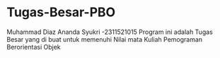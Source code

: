 # Tugas-Besar-PBO
Muhammad Diaz Ananda Syukri -2311521015
Program ini adalah Tugas Besar yang di buat untuk memenuhi Nilai mata Kuliah Pemograman Berorientasi Objek
